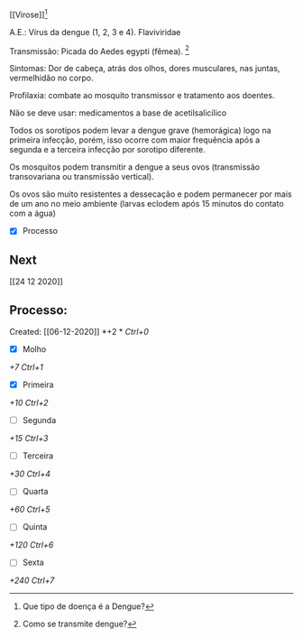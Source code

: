 [[Virose]][^880473]

[^880473]: Que tipo de doença é a Dengue?


A.E.: Vírus da dengue (1, 2, 3 e 4). Flaviviridae

Transmissão: Picada do Aedes egypti (fêmea). [^3028]

[^3028]: Como se transmite dengue?


Sintomas: Dor de cabeça, atrás dos olhos, dores musculares, nas juntas, vermelhidão no corpo.

Profilaxia: combate ao mosquito transmissor e tratamento aos doentes.

Não se deve usar: medicamentos a base de acetilsalicílico

Todos os sorotipos podem levar a dengue grave (hemorágica) logo na primeira infecção, porém, isso ocorre com maior frequência após a segunda e a terceira infecção por sorotipo diferente.

Os mosquitos podem transmitir a dengue a seus ovos (transmissão transovariana ou transmissão vertical).

Os ovos são muito resistentes a dessecação e podem permanecer por mais de um ano no meio ambiente (larvas eclodem após 15 minutos do contato com a água)

- [x] Processo 

## Next
[[24 12 2020]]
## Processo:
Created: [[06-12-2020]]
*+2 *  *Ctrl+0*
- [x] Molho  

*+7*  *Ctrl+1*

- [x] Primeira 

*+10*  *Ctrl+2*

- [ ] Segunda

*+15*  *Ctrl+3*

- [ ] Terceira 

*+30*  *Ctrl+4*

- [ ] Quarta 

*+60*  *Ctrl+5*

- [ ] Quinta 

*+120*  *Ctrl+6*

- [ ] Sexta 

*+240*  *Ctrl+7*